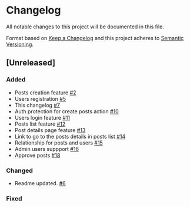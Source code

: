 # Changelog
All notable changes to this project will be documented in this file.

Format based on [Keep a Changelog](http://keepachangelog.com/en/1.0.0/)
and this project adheres to [Semantic Versioning](http://semver.org/spec/v2.0.0.html).

## [Unreleased]

### Added
- Posts creation feature [#2](https://github.com/asilvabe/blog-system/pull/2)
- Users registration [#5](https://github.com/asilvabe/blog-system/pull/5)
- This changelog [#7](https://github.com/asilvabe/blog-system/pull/7)
- Auth protection for create posts action [#10](https://github.com/asilvabe/blog-system/pull/10)
- Users login feature [#11](https://github.com/asilvabe/blog-system/pull/11)
- Posts list feature [#12](https://github.com/asilvabe/blog-system/pull/12)
- Post details page feature [#13](https://github.com/asilvabe/blog-system/pull/13)
- Link to go to the posts details in posts list [#14](https://github.com/asilvabe/blog-system/pull/14)
- Relationship for posts and users [#15](https://github.com/asilvabe/blog-system/pull/15)
- Admin users suppport [#16](https://github.com/asilvabe/blog-system/pull/16)
- Approve posts [#18](https://github.com/asilvabe/blog-system/pull/18)

### Changed
- Readme updated. [#6](https://github.com/asilvabe/blog-system/pull/6)

### Fixed
